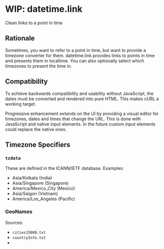 
# WIP: datetime.link

Clean links to a point in time

## Rationale

Sometimes, you want to refer to a point in time, but want to provide a timezone converter for them. datetime.link provides links to points in time and presents them in localtime. You can also optionally select which timezones to present the time in.

## Compatibility

To achieve backwards compatibility and usability without JavaScript, the dates must be converted and rendered into pure HTML. This makes cURL a working target. 

Progressive enhancement extends on the UI by providing a visual editor for timezones, dates and times that change the URL. This is done with JavaScript and native input elements. In the future custom input elements could replace the native ones.

## Timezone Specifiers

### `tzdata`

These are defined in the ICANN/IETF database. Examples:

- Asia/Kolkata (India)
- Asia/Singapore (Singapore)
- America/Mexico_City (Mexico)
- Asia/Saigon (Vietnam)
- America/Los_Angeles (Pacific)

### GeoNames

Sources:
- `cities15000.txt`
- `countryInfo.txt`
- 
